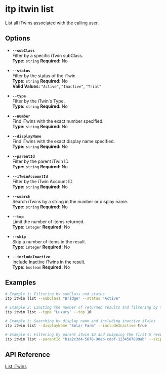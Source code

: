 # itp itwin list

List all iTwins associated with the calling user.

## Options

- **`--subClass`**  
  Filter by a specific iTwin subClass.  
  **Type:** `string` **Required:** No

- **`--status`**  
  Filter by the status of the iTwin.  
  **Type:** `string` **Required:** No  
  **Valid Values:** `"Active"`, `"Inactive"`, `"Trial"`

- **`--type`**  
  Filter by the iTwin's Type.  
  **Type:** `string` **Required:** No

- **`--number`**  
  Find iTwins with the exact number specified.  
  **Type:** `string` **Required:** No

- **`--displayName`**  
  Find iTwins with the exact display name specified.  
  **Type:** `string` **Required:** No

- **`--parentId`**  
  Filter by the parent iTwin ID.  
  **Type:** `string` **Required:** No

- **`--iTwinAccountId`**  
  Filter by the iTwin Account ID.  
  **Type:** `string` **Required:** No

- **`--search`**  
  Search iTwins by a string in the number or display name.  
  **Type:** `string` **Required:** No

- **`--top`**  
  Limit the number of items returned.  
  **Type:** `integer` **Required:** No

- **`--skip`**  
  Skip a number of items in the result.  
  **Type:** `integer` **Required:** No

- **`--includeInactive`**  
  Include Inactive iTwins in the result.  
  **Type:** `boolean` **Required:** No

## Examples

```bash
# Example 1: Filtering by subClass and status
itp itwin list --subClass "Bridge" --status "Active"

# Example 2: Limiting the number of returned results and filtering by type
itp itwin list --type "Luxury" --top 10

# Example 3: Searching by display name and including inactive iTwins
itp itwin list --displayName "Solar Farm" --includeInactive true

# Example 4: Filtering by parent iTwin ID and skipping the first 5 results
itp itwin list --parentId "b1a2c3d4-5678-90ab-cdef-1234567890ab" --skip 5
```

## API Reference

[List iTwins](https://developer.bentley.com/apis/itwins/operations/get-my-itwins/)
